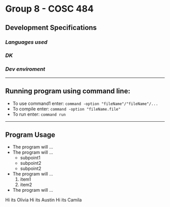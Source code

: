 # Group 8 - COSC 484
## Development Specifications
### *Languages used*
### *DK*
### *Dev enviroment*
***
## Running program using command line:
 * To use command1 enter: `command -option "fileName"/"fileName"/...`
 * To compile enter: `command -option "fileName.file"`
 * To run enter: `command run`
***
## Program Usage
 * The program will ...
 * The program will ...
    - subpoint1
    - subpoint2
    - subpoint2
 * The program will ...
    1. item1
    2. item2
 * The program will ...

 Hi its Olivia 
 Hi its Austin 
 Hi its Camila